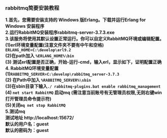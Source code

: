 ### rabbitmq简要安装教程
**1.首先，您需要安装支持的 Windows 版Erlang。下载并运行Erlang for Windows 安装程序**  
**2.运行RabbitMQ安装程序rabbitmq-server-3.7.3.exe**  
**3.该服务将使用其默认设置正常运行。你可以自定义RabbitMQ环境或编辑配置。**  
**(1)erl环境变量配置(注意文件夹不要有中午和空格)  `ERLANG_HOME=C:\develop\erl9.2`**  
**(2)在path加入 `%ERLANG_HOME%\bin`**  
**(3) 测试erl配置是否正确，开始-运行-cmd，输入erl，显示如下，证明配置正确**  
**4. RabbitMQ环境变量配置**  
**(1)`RABBITMQ_SERVER=C:\develop\rabbitmq_server-3.7.3`**  
**(2) 在Path中加入 `%RABBITMQ_SERVER%\sbin`**  
**(3)在sbin目录下输入`./ rabbitmq-plugins.bat enable rabbitmq_management`**  
**(4) `net start RabbitMQ` 启动mq (需注意当前账号有无管理员权限,无则右键win打开管理员命令提示符)**  
**(5)关闭`mq net stop RabbitMQ`**  
**5.测试mq**  
**测试地址 http://localhost:15672/**  
**默认的用户名：guest**  
**默认的密码为：guest**  

